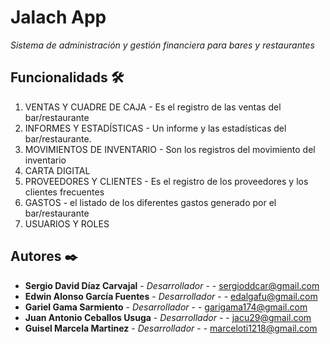# Jalach App

_Sistema de administración y gestión financiera para bares y restaurantes_


## Funcionalidads 🛠️
1. VENTAS Y CUADRE DE CAJA  - Es el registro de las ventas del bar/restaurante
2. INFORMES Y ESTADÍSTICAS - Un informe y las estadísticas del bar/restaurante.
3. MOVIMIENTOS DE INVENTARIO - Son los registros del movimiento del inventario 
4. CARTA DIGITAL
5. PROVEEDORES Y CLIENTES - Es el registro de los proveedores y los clientes frecuentes
6. GASTOS - el listado de los diferentes gastos generado por el bar/restaurante
7. USUARIOS Y ROLES


## Autores ✒️

* **Sergio David Díaz Carvajal**  - *Desarrollador* - []() - sergioddcar@gmail.com
* **Edwin Alonso García Fuentes** - *Desarrollador* - []() - edalgafu@gmail.com
* **Gariel Gama Sarmiento** - *Desarrollador* - []() - garigama174@gmail.com
* **Juan Antonio Ceballos Usuga** - *Desarrollador* - []() - jacu29@gmail.com
* **Guisel Marcela Martinez** - *Desarrollador* - []() - marceloti1218@gmail.com
